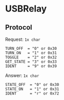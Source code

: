# USBRelay

## Protocol

Request: `1x char`
```
TURN_OFF  = "0" or 0x30
TURN_ON   = "1" or 0x31
TOGGLE    = "2" or 0x32
GET_STATE = "3" or 0x33
IDENT     = "9" or 0x39
```

Answer: `1x char`
```
STATE_OFF  = "0" or 0x30
STATE_ON   = "1" or 0x31
IDENT      = "r" or 0x72
```
